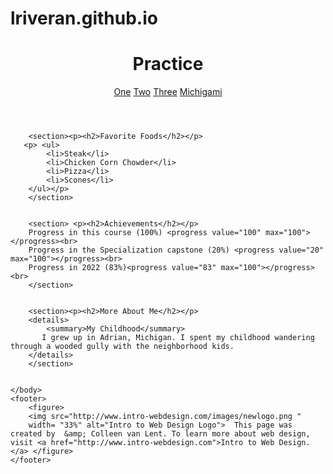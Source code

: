 # lriveran.github.io
<!DOCTYPE html> 
<html lang="en">
<head> 
    <meta charset="UTF-8">
    <title>Practice</title>
</head>
<body>
        <header>
            <p><h1>Practice</h1> </p>
         <nav>
        <a href="https://images.app.goo.gl/ct7p7SV5YBPiFCN4A">One</a>
        <a href="https://images.app.goo.gl/USbKgD28UVKJeSMT7">Two</a>
        <a href="https://youtu.be/yb5TCUCL3BU">Three</a>
        <a href="https://images.app.goo.gl/ji14YbUWjqRUzdNN7">Michigami</a>
        </nav></header>

        <section><p><h2>Favorite Foods</h2></p>
       <p> <ul>
            <li>Steak</li>
            <li>Chicken Corn Chowder</li>
            <li>Pizza</li>
            <li>Scones</li>
        </ul></p>
        </section>

    
        <section> <p><h2>Achievements</h2></p> 
        Progress in this course (100%) <progress value="100" max="100"></progress><br>
        Progress in the Specialization capstone (20%) <progress value="20" max="100"></progress><br>
        Progress in 2022 (83%)<progress value="83" max="100"></progress><br>
        </section>

        
        <section><p><h2>More About Me</h2></p> 
        <details>
            <summary>My Childhood</summary>
           I grew up in Adrian, Michigan. I spent my childhood wandering through a wooded gully with the neighborhood kids.
        </details>
        </section>
      
        
    </body>
    <footer>
        <figure>
        <img src="http://www.intro-webdesign.com/images/newlogo.png " 
        width= "33%" alt="Intro to Web Design Logo">  This page was created by 	&amp; Colleen van Lent. To learn more about web design, visit <a href="http://www.intro-webdesign.com">Intro to Web Design.</a> </figure>
    </footer>

</html>
